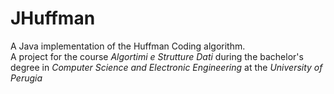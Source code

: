 # JHuffman
A Java implementation of the Huffman Coding algorithm.<br>
A project for the course *Algortimi e Strutture Dati* during the bachelor's degree in *Computer Science and Electronic Engineering* at the *University of Perugia*
